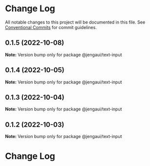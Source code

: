 # Change Log

All notable changes to this project will be documented in this file.
See [Conventional Commits](https://conventionalcommits.org) for commit guidelines.

## 0.1.5 (2022-10-08)

**Note:** Version bump only for package @jengaui/text-input

## 0.1.4 (2022-10-05)

**Note:** Version bump only for package @jengaui/text-input

## 0.1.3 (2022-10-04)

**Note:** Version bump only for package @jengaui/text-input

## 0.1.2 (2022-10-03)

**Note:** Version bump only for package @jengaui/text-input

# Change Log
